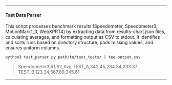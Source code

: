 
---
#### Tast Data Parser
This script processes benchmark results (Speedometer, Speedometer3, MotionMark1_3, WebXPRT4) by extracting data from results-chart.json files, calculating averages, and formatting output as CSV to stdout. It identifies and sorts runs based on directory structure, pads missing values, and ensures uniform columns.
```
python3 tast_parser.py path/to/tast_tests/ | tee output.csv
```
> Speedometer3,R1,R2,Avg
> TEST_A,342.45,234.34,233.37
> TEST_B,123.34,567.89,345.61
---

